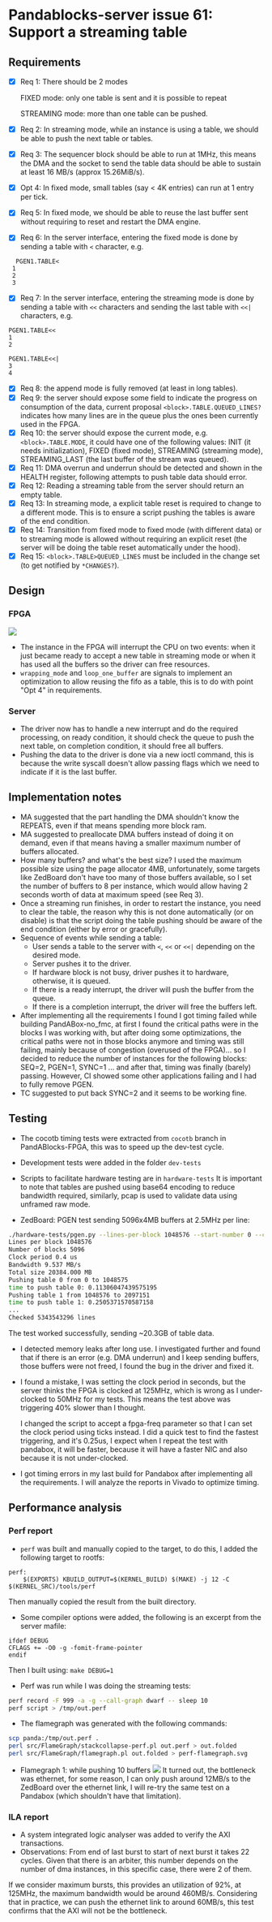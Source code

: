 # Pandablocks-server issue 61: Support a streaming table

## Requirements
- [x] Req 1: There should be 2 modes

  FIXED mode: only one table is sent and it is possible to repeat

  STREAMING mode: more than one table can be pushed.

- [x] Req 2: In streaming mode, while an instance is using a table, we should be
able to push the next table or tables.
- [x] Req 3: The sequencer block should be able to run at 1MHz, this means the DMA
  and the socket to send the table data should be able to sustain at least
  16 MB/s (approx 15.26MiB/s).
- [x] Opt 4: In fixed mode, small tables (say < 4K entries) can run at 1
entry per tick.
- [x] Req 5: In fixed mode, we should be able to reuse the last buffer sent
  without requiring to reset and restart the DMA engine.
- [x] Req 6: In the server interface, entering the fixed mode is done by
  sending a table with `<` character, e.g.

```
  PGEN1.TABLE<
 1 
 2
 3
 ```

- [x] Req 7: In the server interface, entering the streaming mode is done by
sending a table with `<<` characters and sending the last table with `<<|`
characters, e.g.
```
PGEN1.TABLE<<
1
2

PGEN1.TABLE<<|
3
4

```

- [x] Req 8: the append mode is fully removed (at least in long tables).
- [x] Req 9: the server should expose some field to indicate the progress on
  consumption of the data, current proposal `<block>.TABLE.QUEUED_LINES?`
  indicates how many lines are in the queue plus the ones been currently used
  in the FPGA.
- [x] Req 10: the server should expose the current mode, e.g.
  `<block>.TABLE.MODE`, it could have one of the following values:
  INIT (it needs initialization), FIXED (fixed mode), STREAMING
  (streaming mode), STREAMING_LAST (the last buffer of the stream was queued).
- [x] Req 11: DMA overrun and underrun should be detected and shown in the
  HEALTH register, following attempts to push table data should error.
- [x] Req 12: Reading a streaming table from the server should return an empty
  table.
- [x] Req 13: In streaming mode, a explicit table reset is required to change
  to a different mode. This is to ensure a script pushing the tables is aware of
  the end condition.
- [x] Req 14: Transition from fixed mode to fixed mode (with different data) or
  to streaming mode is allowed without requiring an explicit reset (the server
  will be doing the table reset automatically under the hood).
- [x] Req 15:  `<block>.TABLE>QUEUED_LINES` must be included in the change set
  (to get notified by `*CHANGES?`).

## Design
### FPGA
![](seq-structure.drawio.png)
- The instance in the FPGA will interrupt the CPU on two events: when it just
became ready to accept a new table in streaming mode or when it has used all
the buffers so the driver can free resources.
- `wrapping_mode` and `loop_one_buffer` are signals to implement an optimization
to allow reusing the fifo as a table, this is to do with point "Opt 4" in
requirements.

### Server
- The driver now has to handle a new interrupt and do the required processing,
on ready condition, it should check the queue to push the next table, on
completion condition, it should free all buffers.
- Pushing the data to the driver is done via a new ioctl command, this is
  because the write syscall doesn't allow passing flags which we need to
  indicate if it is the last buffer.

## Implementation notes
- MA suggested that the part handling the DMA shouldn't know the REPEATS, even
  if that means spending more block ram.
- MA suggested to preallocate DMA buffers instead of doing it on demand, even if
  that means having a smaller maximum number of buffers allocated.
- How many buffers? and what's the best size? I used the maximum possible size
  using the page allocator 4MB, unfortunately, some targets like ZedBoard don't
  have too many of those buffers available, so I set the number of buffers to 8
  per instance, which would allow having 2 seconds worth of data at maximum
  speed (see Req 3).
- Once a streaming run finishes, in order to restart the instance, you need to
  clear the table, the reason why this is not done automatically (or on disable)
  is that the script doing the table pushing should be aware of the end condition
  (either by error or gracefully).
- Sequence of events while sending a table:
  - User sends a table to the server with `<`, `<<` or `<<|` depending on the
    desired mode.
  - Server pushes it to the driver.
  - If hardware block is not busy, driver pushes it to hardware, otherwise, it
    is queued.
  - If there is a ready interrupt, the driver will push the buffer from the
    queue.
  - If there is a completion interrupt, the driver will free the buffers left.
- After implementing all the requirements I found I got timing failed while
  building PandABox-no_fmc, at first I found the critical paths were in the
  blocks I was working with, but after doing some optimizations, the critical
  paths were not in those blocks anymore and timing was still failing,
  mainly because of congestion (overused of the FPGA)... so I decided to reduce
  the number of instances for the following blocks: SEQ=2, PGEN=1, SYNC=1 ...
  and after that, timing was finally (barely) passing. However, CI showed some
  other applications failing and I had to fully remove PGEN.
- TC suggested to put back SYNC=2 and it seems to be working fine.

## Testing
- The cocotb timing tests were extracted from `cocotb` branch in
  PandABlocks-FPGA, this was to speed up the dev-test cycle.
- Development tests were added in the folder `dev-tests`
- Scripts to facilitate hardware testing are in `hardware-tests`
It is important to note that tables are pushed using base64 encoding to reduce
bandwidth required, similarly, pcap is used to validate data using unframed raw
mode.

- ZedBoard: PGEN test sending 5096x4MB buffers at 2.5MHz per line:
```bash
./hardware-tests/pgen.py --lines-per-block 1048576 --start-number 0 --clock-period-us 0.4 --nblocks 5096 192.168.0.1
Lines per block 1048576
Number of blocks 5096
Clock period 0.4 us
Bandwidth 9.537 MB/s
Total size 20384.000 MB
Pushing table 0 from 0 to 1048575
time to push table 0: 0.11306047439575195
Pushing table 1 from 1048576 to 2097151
time to push table 1: 0.2505371570587158
...
Checked 5343543296 lines
```
The test worked successfully, sending ~20.3GB of table data.

- I detected memory leaks after long use. I investigated further and found that
  if there is an error (e.g. DMA underrun) and I keep sending buffers, those
  buffers were not freed, I found the bug in the driver and fixed it.

- I found a mistake, I was setting the clock period in seconds, but the server
  thinks the FPGA is clocked at 125MHz, which is wrong as I under-clocked to
  50MHz for my tests. This means the test above was triggering 40% slower than 
  I thought.

  I changed the script to accept a fpga-freq parameter so that I can set the
  clock period using ticks instead. I did a quick test to find the fastest
  triggering, and it's 0.25us, I expect when I repeat the test with pandabox, it
  will be faster, because it will have a faster NIC and also because it is
  not under-clocked.

- I got timing errors in my last build for Pandabox after implementing all the
  requirements. I will analyze the reports in Vivado to optimize timing.

## Performance analysis

### Perf report
- `perf` was built and manually copied to the target, to do this, I added the
  following target to rootfs:
```
perf:
	$(EXPORTS) KBUILD_OUTPUT=$(KERNEL_BUILD) $(MAKE) -j 12 -C $(KERNEL_SRC)/tools/perf
```
Then manually copied the result from the built directory.
- Some compiler options were added, the following is an excerpt from the server
  mafile:

```
ifdef DEBUG
CFLAGS += -O0 -g -fomit-frame-pointer
endif
```
Then I built using: `make DEBUG=1`
- Perf was run while I was doing the streaming tests:
```bash
perf record -F 999 -a -g --call-graph dwarf -- sleep 10
perf script > /tmp/out.perf
```
- The flamegraph was generated with the following commands:
```bash
scp panda:/tmp/out.perf .
perl src/FlameGraph/stackcollapse-perf.pl out.perf > out.folded
perl src/FlameGraph/flamegraph.pl out.folded > perf-flamegraph.svg
```
- Flamegraph 1: while pushing 10 buffers
![](perf-flamegraph-1.svg)
It turned out, the bottleneck was ethernet, for some reason, I can only push
around 12MB/s to the ZedBoard over the ethernet link, I will re-try the same
test on a Pandabox (which shouldn't have that limitation).

### ILA report
- A system integrated logic analyser was added to verify the AXI transactions.
- Observations:
From end of last burst to start of next burst it takes 22 cycles.
Given that there is an arbiter, this number depends on the number of dma
instances, in this specific case, there were 2 of them.

If we consider maximum bursts, this provides an utilization of 92%, at 125MHz,
the maximum bandwidth would be around 460MB/s.
Considering that in practice, we can push the ethernet link to around 60MB/s,
this test confirms that the AXI will not be the bottleneck.

